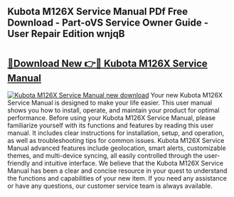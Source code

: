 ## Kubota M126X Service Manual PDf Free Download - Part-oVS Service Owner Guide - User Repair Edition wnjqB

# <h2><a href="http://bc95818.oget.top/?id=Kubota+M126X+Service+Manual">🔗Download New 👉🔴 Kubota M126X Service Manual</a></h2>

[![Kubota M126X Service Manual new download](https://i.imgur.com/5g1atiW.png)](http://bc95818.oget.top/?id=Kubota+M126X+Service+Manual)
Your new Kubota M126X Service Manual is designed to make your life easier. This user manual shows you how to install, operate, and maintain your product for optimal performance. Before using your Kubota M126X Service Manual, please familiarize yourself with its functions and features by reading this user manual. It includes clear instructions for installation, setup, and operation, as well as troubleshooting tips for common issues. Kubota M126X Service Manual advanced features include geolocation, smart alerts, customizable themes, and multi-device syncing, all easily controlled through the user-friendly and intuitive interface. We believe that the Kubota M126X Service Manual has been a clear and concise resource in your quest to understand the functions and capabilities of your new item. If you need any assistance or have any questions, our customer service team is always available.
